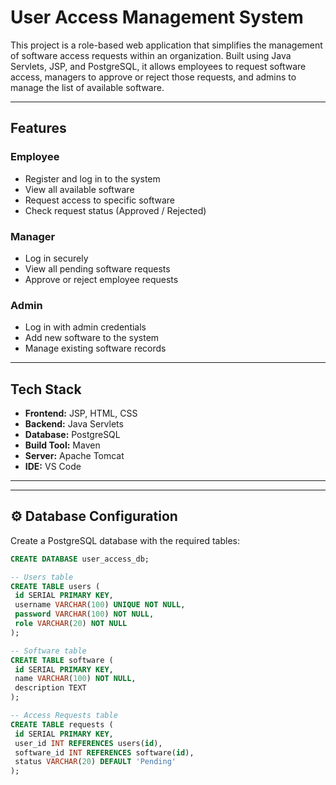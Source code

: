 # User Access Management System

This project is a role-based web application that simplifies the management of software access requests within an organization. Built using Java Servlets, JSP, and PostgreSQL, it allows employees to request software access, managers to approve or reject those requests, and admins to manage the list of available software.

---

##  Features

###  Employee
- Register and log in to the system
- View all available software
- Request access to specific software
- Check request status (Approved / Rejected)

###  Manager
- Log in securely
- View all pending software requests
- Approve or reject employee requests

###  Admin
- Log in with admin credentials
- Add new software to the system
- Manage existing software records

---

##  Tech Stack

- **Frontend:** JSP, HTML, CSS
- **Backend:** Java Servlets
- **Database:** PostgreSQL
- **Build Tool:** Maven
- **Server:** Apache Tomcat
- **IDE:** VS Code

---

---

## ⚙️ Database Configuration

Create a PostgreSQL database with the required tables:

```sql
CREATE DATABASE user_access_db;

-- Users table
CREATE TABLE users (
 id SERIAL PRIMARY KEY,
 username VARCHAR(100) UNIQUE NOT NULL,
 password VARCHAR(100) NOT NULL,
 role VARCHAR(20) NOT NULL
);

-- Software table
CREATE TABLE software (
 id SERIAL PRIMARY KEY,
 name VARCHAR(100) NOT NULL,
 description TEXT
);

-- Access Requests table
CREATE TABLE requests (
 id SERIAL PRIMARY KEY,
 user_id INT REFERENCES users(id),
 software_id INT REFERENCES software(id),
 status VARCHAR(20) DEFAULT 'Pending'
);



